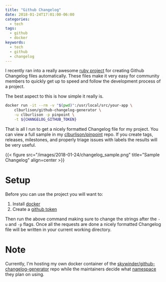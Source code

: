 ```yaml
---
title: "Github Changelog"
date: 2018-01-24T17:01:00-06:00
categories:
  - tech
tags:
  - github
  - docker
keywords:
  - tech
  - github
  - changelog
---
```


I recently ran into a really awesome [ruby project][chlog_project] for
creating Github Changelog files automatically. These files make it very easy
for community members to quickly get up to speed and follow the
development process of a project.

<!--more-->

The best aspect to this is how simple it really is.

```bash
docker run -it --rm -v "$(pwd)":/usr/local/src/your-app \
    clburlison/github-changelog-generator \
    -u clburlison -p pinpoint \
    -t ${CHANGELOG_GITHUB_TOKEN}
```

That is all I run to get a nicely formatted Changelog file for my project. You
can view a full sample in my [clburlison/pinpoint][pinpoint_chlog] repo. If you
create tags, releases, milestones, and properly triage issues with labels the
results will be very useful.

{{< figure src="/images/2018-01-24/changelog_sample.png" title="Sample Changelog" align=center >}}

# Setup

Before you can use the project you will want to:

1. Install [docker](https://docs.docker.com/engine/installation/)
1. Create a [github token][gh_token]

Then run the above command making sure to change the strings after the
`-u` and `-p` flags. Once all the requests are done a nicely formatted
Changelog file will be written in your current working directory.

# Note

Currently, I'm hosting my own docker container of the
[skywinder/github-changelog-generator][chlog_project] repo while the
maintainers decide what [namespace][chlog_591] they plan on using.

[pinpoint_chlog]: https://github.com/clburlison/pinpoint/blob/master/CHANGELOG.md
[chlog_591]: https://github.com/skywinder/github-changelog-generator/issues/591
[chlog_project]: https://github.com/skywinder/github-changelog-generator/
[gh_token]: https://github.com/skywinder/github-changelog-generator#github-token
